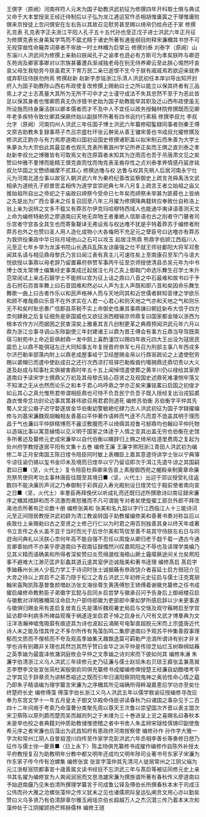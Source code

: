 <!-- { "loadSidebar": true } -->
王僎字（原阙）河南祥符人元末为国子助教洪武初征为修撰四年开科取士僎与典试又命于大本堂授吴王经迁待制后以子弘为龙江逓运官忤丞相胡惟庸寘之于理惟庸败僎来京授徒上忽问僎安在左右告以其故召见慰劳甚至赐以绮帛仍给舟还于家
修撰孔克表
孔克表字正夫浙江平阳人孔子五十五代孙也至正戊子进士洪武六年正月征为修撰克表长身美髯学笃而不窳尤精于诸史所著有通鉴纲目附释宋濂穪其书世不可无视穿凿性命簸弄词章者不侔故一时士林穪为巨擘云
修撰刘泰
刘泰字（原阙）山东淄川人洪武间为修撰上亲勑曰朕闻孔子之谕孝也逰必有方斯可为孝矣朕昨与卿逰东苑询及卿家事卿对以宗族甚蕃遭兵渐减独老母在别无侍养卿云至此朕心惕然吁哀哀父母生我劬劳今朕虽君天下育万民二亲已逝恨不生今于朕有戚戚焉若欲迎亲就养或弃职往侍朕勿拘焉
修撰赵新
赵新字彦铭浙江乐清人洪武初任本庠训导出知开封府入为国子助教陟山西右布政使复改修撰上赐勑曰士之所以能立以保其终者有三品焉上才之士志髙量大其所为无所不可中才之士谨守成法不失其忠然不至于为恶此皆足以保其身者也惟卿质真无伪渉猎书史始为国子助教能举其职及迁山西布政使虽无所设施而持身廉洁朕以卿本儒者而才不及中人不宜任以政务授翰林院修撰既而见卿年老多疾特令致仕卿其保厥终始以副朕怀所著有四书说约行素稿
修撰李叔允
李叔允字（原阙）河南钧州人洪武三年任国子博士洪武六年纂修昭鍳録同事者则秦王傅文原吉助教朱复録事蒋子杰吕宗盛杜环张云翀吴从善王镛宋善也书成叔允擢修撰及修洪武正韵亦与有力焉廖道南曰国初设国史修撰诸职盖以拟宋制云而朱善为大学士朱夣炎为大宗伯此其最显者也观孔克表所著潞州学记所养正矣而王僎之直刘泰之孝赵新李叔允之博雅皆有可取焉又有迮原霖者未知其为迮雨否也吾于吊唐肃文见之矣赞曰仲雅不羣博而能精王僎克直而忱而恂克表圣裔存性之贞刘泰孝养情感丹宸彦铭叔允华国之文懋绩编摩不贰其心
修撰达噜与权
达鲁与权其先朔人后居河南永宁仕元为河南北道佥事以故官入朝洪武六年为秦府纪善改监察御史上疏言尧舜禹汤文武相承为道统孔子颜曽思孟相传为道学宜崇祀典七年八月复上疏言王者立始祖之庙又推始祖所自出之帝祀之于庙故曰禘祭今受命已七年矣而禘祭未举甚为匪彛也上皆纳之先是出为广西佥事未之任复召回至八年三月擢为修撰降典籍转应奉致仕自称洛上翁上亲为说辨之文多不载又有莽苏尔伊克玛哈穆特西域人也能通华夷译语善测天文上命为编修特勑劳之廖道南曰天地无弃物王者重絶人信斯语也古之刖者守门瞽者司乐宫者守宫各全其生也而寄象鞮译无弗设焉与权达噜不犹是乎特着莽苏于编修者附莽苏也外之也赞曰圣人用人造化成物小大各偹罔不充足元之孽臣号曰达噜亦有莽苏为我供役秉政中华日际月域他山之石可以攻玉
起居注熊鼎
熊鼎字伯颕江西临川人元至正七年乡举为龙溪书院山长遇兵乱陈友谅屡强之仕不就王师驻鄱阳大将军邓愈闻其名请与相见鼎母黎氏乃言曰闻江表有真主儿可速徃矣上至南康召至军门与语大悦欲授以事鼎以母老辞乃留置幕府叅赞军事丙午征至京师授徳清县丞吴元年为中书博士改太常博士编集经史事类成迁起居注七月乙亥上御戟门命选乐舞生召学士朱升范常阅试上亲击石磬学士不能辨以宫为征上诘之鼎曰八音之中石最难和故书曰于予击石拊石百兽率舞上曰石音固难和然必以人声为主人声既和即八音和矣因命乐舞生舞歌一曲上曰古者作乐以和民声格神人而与天地同其和近世儒者鲜知音律之学欲乐和顾不难哉鼎曰乐音不在外求实在人君一心君心和则天地之气亦和天地之气和则乐无不和矣时耿忠奏广信郡县茶税不实上命御史徃亷其事鼎諌曰朝廷新布大信于四方柰何肆赦之后复征细务是亵国威也又欲征浙西粮输京师鼎复曰国家都金陵以浙西为根本农作方兴而据困之民害深矣上雅重其言凡创制更革之典鼎预闻洪武元年六月以鼎为浙江佥事寻调山东陟副使三年封建诸王以鼎为晋王傅会有事方丘鼎当导驾既斋宿习射苑中上命近臣俱射鼎一发中鹄上喜酌湩饮以赐四年故元四大王出没为冦居民震恐上以鼎不能弭冦左迁大同知事五年复授晋府叅军七月召为刑部主事八年西戎多尔济巴勒率部落内附上以鼎老成歴事岐宁卫经歴赐金帛以行鼎宻疏论之上遣使慰劳赐以裘帽已而遣中使赵成召之还行次西凉打班驿巴勒叛酋约噶拥鼎还鼎切责以大义遂及赵成与知事杜实俱被害鼎时年五十五上闻悼惜遣使葬之黄羊川仍以禄给其家廖道南曰予读宋学士撰鼎父万初及其母黎氏铭心窃贤之及观国史述鼎死难凄恻牢落又不知涕之无从也然而论乐之和本于君心呜呼鼎之学亦正矣宋濂铭畧曰启国之初俊才如云其心之真允惟熊君帝谓相臣鼎也可恃不负吾民宁负吾子既入授经复出治戎狐裘毳衣惟帝念功封论边事其策甚伟欲召用君君则道死
编修苏伯衡
苏伯衡字平仲其先蜀人文定公裔子迟守婺遂居金华伯衡幼警敏絶伦肆力古人洪武初征为国子学録擢编修与刘基宋濂魏观胡翰相友善基曰平仲著作语粹而气逹不凡而意不诡盖其明于理而昌于气也濂曰平仲辞精博而不麄涩敷膄而不以绮缛其视鲁弓郜鼎均也翰曰平仲托物以造端比事以寓意縁情以见义明于国家之体逹于人情之变其出盖无穷也伯衡在史馆多所著述及纂修元史成宋濂举以自代伯衡以瞶辞归上赐之绮帛给道里费周之复起为处州府学教授遂居平阳有文集十五巻
编修王廉
王廉字熈阳浙江青田人洪武初为编修二年正月安南国王陈日煃令陪臣同时敏上表穪臣上嘉其意遣侍讲学士张以宁典簿牛谅往谕仍锡以玺书金印未及境而日煃卒以宁乃留诏即次于洱江先遣牛谅之其国嗣君曰日■〈坚，火代土〉复令陪臣杜舜卿来告哀上素服御西苑之幄殿亲制奠章命廉充祭吊使同考功主事林唐臣往既至其境日■〈坚，火代土〉出迎于郊议授受礼往返数四不能决廉厉声诃之乃奉御制于彩舆迎入寿光殿别设日煃灵位于殿前使者南向宣之日■〈坚，火代土〉率羣臣再拜俛伏以听成礼而还既归述所撰歌诗曰南征録宋濂序之穪其措辞和而不流激而弗怒雅而不凡可谓能专对者矣使旋擢工部贠外郎不拜改渑池丞所著有迂论数十册
编修张美和
张美和名九韶以字行江西临江人十三能诗词元至正间隠居教授洪武初辟为清江教谕转国子助教擢编修美和善著书奏对称旨后以疾致仕上亲赐勑曰古之至贤之士修己行仁以为时君之用否则独善其身以终天年或著书立言传之永乆虽不显于当时而光于后世尔美和笃信至善不易其守侍朕左右日与同逰询问典礼以沃朕心柰何年高不能自强不忍任以周旋从卿归老于戱千载一遇古今通言卿善始终不亦美乎廖道南曰予观南征録慨然兴叹嘉熙阳之不辱也及读理学类编乃见其义精而语确美和所得者深矣赞曰炎荒绵邈桂海梧山厥土霾瘴厥途间关允矣熈阳事不避难大江渺茫匡庐彭蠡其道云逺其室伊迩诚哉美和著书逹理
编修髙启
髙启字季廸蘓州长洲人少孤力学工于诗词时张士诚据蘓有叅政饶介者喜延士启方弱冠介见大竒之待以上宾启不之荅乃隠于松江之青丘洪武三年初修元史征启与儒士汪克寛胡翰宋喜陶凯陈基曽鲁颜増赵汸张文海徐尊生黄箎傅恕王锜傅着谢徽充纂修之任书成擢启编修命教勲臣子弟徽字玄懿与启同乡启尝梦与徽承召问予告身后上御阙楼召启与徽敷对详明雅穪简注命启为户部侍郎徽为吏部郎中果如梦所感启辞以少未更事遂与徽俱归赐金帛有差启复居青丘先是蒲圻魏观署史局启与交惬及观守蘓聘启至学宫延访郡中利病多所裨益观罹于祸遂连坐启君子悼之启身长八尺有文武才博羣典为文汪洋浩瀚神嘘鬼吸靡有痕迹其为诗也波起云涌颷号电掣直超脱元宋而上宗盛唐近代诗人未之能及惜其传之不多尔所传有鳬藻缶鸣二集廖道南曰予观苏平仲集善叙事理郁而文质而不俚核而不夸及观高季廸集天趣飘逸莫可羁勒严沧浪所谓诗有别才非关学也诗有别趣非关理也其然岂其然乎赞曰金华之派平仲是传琼芝灿烂玉树聨绵姑蘓之英季廸为最震泽攸潴洞庭攸会平仲之文季廸之诗刘宋而下彼如何其
编修朱濓
朱濂字伯清浙江义乌人洪武三年续修元史乃征濂与儒士赵埙朱右贝琼王彛张孟兼髙巽志李懋李汶张宣张简杜寅殷弼俞同俱充纂修书成擢编修俾授楚王经濂自幼酷嗜考亭之学其见于辞章资为讲觧悉祖述之既而引年归浦阳察阴阳鬼神之奥验性命心情之藴乃即朱子精语编为理学纂言宋濂为之序穪其所见端确所得粹凝嘉恵后学功亦至矣仕终楚府长史
编修傅藻
傅藻字伯长浙江义乌人洪武五年以儒学敎谕征授编修寻改应奉为东宫文学十一年五月皇太子御文华殿命侍臣讲读春秋乃曰诸国之事杂见于二百四十二年间艰于考索乃命藻曹分类聚先周以尊天王次鲁以崇望国次齐晋以表主盟次宋卫蔡陈以原列爵而楚而吴而越则列之于末缮为三十巻进呈上览之喜赐名曰春秋本末是举也校之者典籍刘仲质助教储惟徳稽之者中书舍人朱孟辨宋璲桂慎铸印副使詹希元序之者宋濂也后藻出为武昌知府有恵政终河南按察使
编修孙作
孙作字大雅一字次和常州江阴人自曽祖澄川四传至作家学克彰洪武六年丞相李善长等奏修日厯乃征作与儒士徐一夔黄■〈日上永下〉陈孟旸俱充纂修书成擢作编修作自陈外补授太平府教授复召为助教明年分教中都又明年还成均又明年陟司业著书号东家子宋濂为作东家子传今传有沧螺集
编修张宣
张宣字藻仲其先清河人徙居常州之江阴父端为元江浙枢宻院都事宣十歳善属文读书经目不忘洪武三年与髙启等被征同修元史上亲书其名擢为编修宣为人爽闿润宻而文思浩雄宋濂为撰族谱所著有春秋传义廖道南曰予始逰南廱乃见朱伯清所撰理学纂言于司成鲁公铎及傅伯长所撰春秋本末于司成汪公伟而孙大雅之沧螺张藻仲之传义犹未之见也诸儒夙际皇运弘阐贲文用心亦以勤矣赞曰义乌多贤乃有伯清辞章尔雅玉阙瑶京伯长超越万人之杰沉潜三传乃着本末次和藻仲处于江阴擢颕扬芒辉赫儒林
编修王琏
